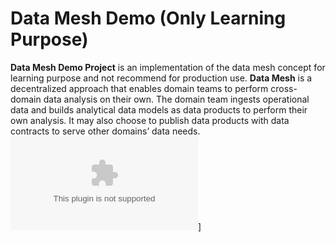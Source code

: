 # Data Mesh Demo (Only Learning Purpose)

**Data Mesh Demo Project** is an implementation of the data mesh concept for learning purpose and not recommend for production use. 
**Data Mesh** is a decentralized approach that enables domain teams to perform cross-domain data analysis on their own. The domain team ingests operational data and builds analytical data models as data products to perform their own analysis. It may also choose to publish data products with data contracts to serve other domains’ data needs.
![**Learn more**](datamesh-architecture.com)]

